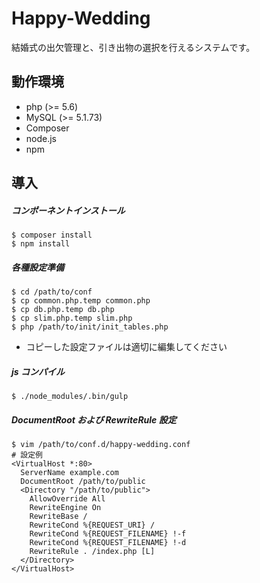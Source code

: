 # Happy-Wedding
結婚式の出欠管理と、引き出物の選択を行えるシステムです。

## 動作環境
* php (\>= 5.6) 
* MySQL (\>= 5.1.73)
* Composer
* node.js
* npm

## 導入
##### コンポーネントインストール
```
$ composer install
$ npm install
```

##### 各種設定準備
```
$ cd /path/to/conf
$ cp common.php.temp common.php
$ cp db.php.temp db.php
$ cp slim.php.temp slim.php
$ php /path/to/init/init_tables.php
```
* コピーした設定ファイルは適切に編集してください

##### js コンパイル
```
$ ./node_modules/.bin/gulp
```

##### DocumentRoot および RewriteRule 設定
```
$ vim /path/to/conf.d/happy-wedding.conf
# 設定例
<VirtualHost *:80>
  ServerName example.com
  DocumentRoot /path/to/public
  <Directory "/path/to/public">
    AllowOverride All
    RewriteEngine On
    RewriteBase /
    RewriteCond %{REQUEST_URI} /
    RewriteCond %{REQUEST_FILENAME} !-f
    RewriteCond %{REQUEST_FILENAME} !-d
    RewriteRule . /index.php [L]
  </Directory>
</VirtualHost>
```